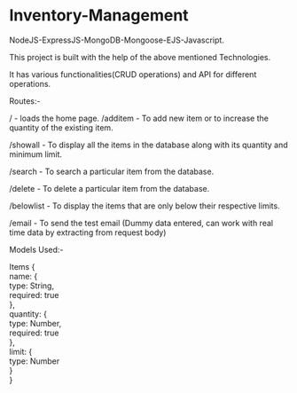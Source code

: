 # Inventory-Management
NodeJS-ExpressJS-MongoDB-Mongoose-EJS-Javascript. 

This project is built with the help of the above mentioned Technologies.

It has various functionalities(CRUD operations) and API for different operations.

Routes:-

/ - loads the home page. 
/additem - To add new item or to increase the quantity of the existing item.  

/showall - To display all the items in the database along with its quantity and minimum limit.  

/search - To search a particular item from the database.  

/delete - To delete a particular item from the database.  

/belowlist - To display the items that are only below their respective limits. 

/email  - To send the test email (Dummy data entered, can work with real time data by extracting from request body)


Models Used:-   

Items {  
          name: {  
        type: String,  
        required: true  
          },  
    quantity: {  
        type: Number,  
        required: true  
          },  
    limit: {  
        type: Number  
         }  
}  

